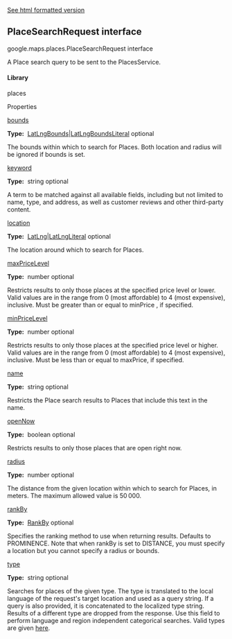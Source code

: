 [See html formatted version](https://huasofoundries.github.io/google-maps-documentation/PlaceSearchRequest.html)


PlaceSearchRequest interface
----------------------------

google.maps.places.PlaceSearchRequest interface

A Place search query to be sent to the PlacesService.

#### Library

places

Properties

[bounds](#PlaceSearchRequest.bounds)

**Type:**  [LatLngBounds](LatLngBounds.md)|[LatLngBoundsLiteral](LatLngBoundsLiteral.md) optional

The bounds within which to search for Places. Both location and radius will be ignored if bounds is set.

[keyword](#PlaceSearchRequest.keyword)

**Type:**  string optional

A term to be matched against all available fields, including but not limited to name, type, and address, as well as customer reviews and other third-party content.

[location](#PlaceSearchRequest.location)

**Type:**  [LatLng](LatLng.md)|[LatLngLiteral](LatLngLiteral.md) optional

The location around which to search for Places.

[maxPriceLevel](#PlaceSearchRequest.maxPriceLevel)

**Type:**  number optional

Restricts results to only those places at the specified price level or lower. Valid values are in the range from 0 (most affordable) to 4 (most expensive), inclusive. Must be greater than or equal to minPrice , if specified.

[minPriceLevel](#PlaceSearchRequest.minPriceLevel)

**Type:**  number optional

Restricts results to only those places at the specified price level or higher. Valid values are in the range from 0 (most affordable) to 4 (most expensive), inclusive. Must be less than or equal to maxPrice, if specified.

[name](#PlaceSearchRequest.name)

**Type:**  string optional

Restricts the Place search results to Places that include this text in the name.

[openNow](#PlaceSearchRequest.openNow)

**Type:**  boolean optional

Restricts results to only those places that are open right now.

[radius](#PlaceSearchRequest.radius)

**Type:**  number optional

The distance from the given location within which to search for Places, in meters. The maximum allowed value is 50 000.

[rankBy](#PlaceSearchRequest.rankBy)

**Type:**  [RankBy](RankBy.md) optional

Specifies the ranking method to use when returning results. Defaults to PROMINENCE. Note that when rankBy is set to DISTANCE, you must specify a location but you cannot specify a radius or bounds.

[type](#PlaceSearchRequest.type)

**Type:**  string optional

Searches for places of the given type. The type is translated to the local language of the request's target location and used as a query string. If a query is also provided, it is concatenated to the localized type string. Results of a different type are dropped from the response. Use this field to perform language and region independent categorical searches. Valid types are given [here](/maps/documentation/places/supported_types).